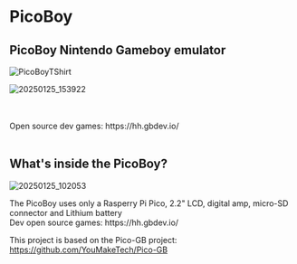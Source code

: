 # PicoBoy

## PicoBoy Nintendo Gameboy emulator <cr>

![PicoBoyTShirt](https://github.com/user-attachments/assets/b02f0cb1-ecb2-4f1d-9373-f5fda22441da)


![20250125_153922](https://github.com/user-attachments/assets/92d04166-2b66-4824-af5c-be4717eea7c7)

<br>
<br>
Open source dev games: https://hh.gbdev.io/
<br>
<br>

## What's inside the PicoBoy? <cr>

<cr>

![20250125_102053](https://github.com/user-attachments/assets/bee4680c-ffb9-4c7f-8746-392bec679805)

  
<cr>
The PicoBoy uses only a Rasperry Pi Pico, 2.2" LCD, digital amp, micro-SD connector and Lithium battery<cr>
<cr>
  <cr>

    
  </cr>
</cr>
<br>
Dev open source games: https://hh.gbdev.io/

This project is based on the Pico-GB project: https://github.com/YouMakeTech/Pico-GB<br>

